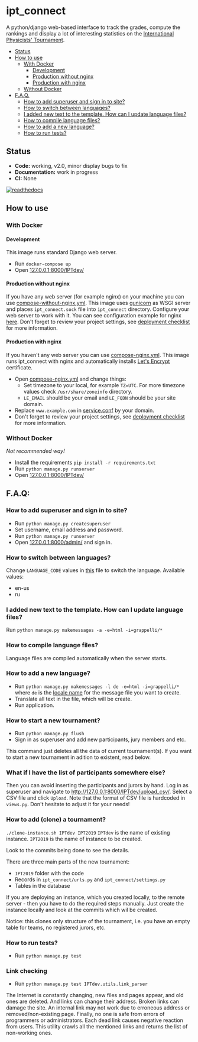 # ipt_connect

A python/django web-based interface to track the grades, compute the rankings and display a lot of interesting statistics on the [International Physicists' Tournament](https://iptnet.info).

* [Status](#status)
* [How to use](#how-to-use)
  * [With Docker](#with-docker)
    * [Development](#development)
    * [Production without nginx](#production-without-nginx)
    * [Production with nginx](#production-with-nginx)
  * [Without Docker](#without-docker)
* [F.A.Q.](#faq)
  * [How to add superuser and sign in to site?](#how-to-add-superuser-and-sign-in-to-site)
  * [How to switch between languages?](#how-to-switch-between-languages)
  * [I added new text to the template. How сan I update language files?](#i-added-new-text-to-the-template-how-сan-i-update-language-files)
  * [How to compile language files?](#how-to-compile-language-files)
  * [How to add a new language?](#how-to-add-a-new-language)
  * [How to run tests?](#how-to-run-tests)
  
## Status
* **Code:** working, v2.0, minor display bugs to fix
* **Documentation:** work in progress
* **CI:** None

[![readthedocs](https://readthedocs.org/projects/ipt-connect/badge/?version=latest)](http://ipt-connect.readthedocs.io/en/latest/?badge=latest)

## How to use

### With Docker

#### Development
This image runs standard Django web server.

* Run `docker-compose up`
* Open [127.0.0.1:8000/IPTdev/](http://127.0.0.1:8000/IPTdev/)

#### Production without nginx
If you have any web server (for example nginx) on your machine you can use [compose-without-nginx.yml](compose-without-nginx.yml). This image uses [gunicorn](https://gunicorn.org/) as WSGI server and places `ipt_connect.sock` file into `ipt_connect` directory. Configure your web server to work with it. You can see configuration example for nginx [here](etc/service.conf). Don't forget to review your project settings, see [deployment checklist](https://docs.djangoproject.com/en/1.11/howto/deployment/checklist/) for more information.

#### Production with nginx
If you haven't any web server you can use [compose-nginx.yml](compose-nginx.yml). This image runs ipt_connect with nginx and automatically installs [Let's Encrypt](https://letsencrypt.org/) certificate.

* Open [compose-nginx.yml](compose-nginx.yml) and change things:
  * Set timezone to your local, for example `TZ=UTC`. For more timezone values check `/usr/share/zoneinfo` directory.
  * `LE_EMAIL` should be your email and `LE_FQDN` should be your site domain.
* Replace `www.example.com` in [service.conf](etc/service.conf) by your domain.
* Don't forget to review your project settings, see [deployment checklist](https://docs.djangoproject.com/en/1.11/howto/deployment/checklist/) for more information.

### Without Docker

*Not recommended way!*

* Install the requirements `pip install -r requirements.txt`
* Run `python manage.py runserver`
* Open [127.0.0.1:8000/IPTdev/](http://127.0.0.1:8000/IPTdev/)

## F.A.Q:

### How to add superuser and sign in to site?
* Run `python manage.py createsuperuser`
* Set username, email address and password.
* Run `python manage.py runserver`
* Open [127.0.0.1:8000/admin/](http://127.0.0.1:8000/admin/) and sign in.

### How to switch between languages?
Сhange `LANGUAGE_CODE` values in [this](ipt_connect/ipt_connect/settings.py) file to switch the language.
Available values:
* en-us
* ru

### I added new text to the template. How сan I update language files?
Run `python manage.py makemessages -a -e=html -i=grappelli/*`

### How to compile language files?
Language files are compiled automatically when the server starts.

### How to add a new language?
* Run `python manage.py makemessages -l de -e=html -i=grappelli/*` where `de` is the [locale name](https://docs.djangoproject.com/en/2.0/topics/i18n/#term-locale-name) for the message file you want to create.
* Translate all text in the file, which will be create.
* Run application.

### How to start a new tournament?
* Run `python manage.py flush`
* Sign in as superuser and add new participants, jury members and etc.

This command just deletes all the data of current tournament(s).
If you want to start a new tournament in adition to existent,
read below.

### What if I have the list of participants somewhere else?
Then you can avoid inserting the participants and jurors  by hand.
Log in as superuser and navigate to <a href="http://127.0.0.1:8000/IPTdev/upload_csv/">http://127.0.0.1:8000/IPTdev/upload_csv/</a>.
Select a CSV file and click `Upload`.
Note that the format of CSV file is hardcoded in `views.py`.
Don't hesitate to adjust it for your needs!

### How to add (clone) a tournament?
`./clone-instance.sh IPTdev IPT2019`
`IPTdev` is the name of existing instance.
`IPT2019` is the name of instance to be created.

Look to the commits being done to see the details.

There are three main parts of the new tournament:
* `IPT2019` folder with the code
* Records in `ipt_connect/urls.py` and `ipt_connect/settings.py`
* Tables in the database

If you are deploying an instance, which you created locally, to the remote server -
then you have to do the required steps manually.
Just create the instance locally and look at the commits which wil be created.

Notice: this clones only structure of the tournament,
i.e. you have an empty table for teams, no registered jurors, etc.

### How to run tests?

* Run `python manage.py test` 

### Link checking
* Run `python manage.py test IPTdev.utils.link_parser`

The Internet is constantly changing, new files and pages appear, and old ones are deleted.
And links can change their address. Broken links can damage the site.
An internal link may not work due to erroneous address or removed/non-existing page.
Finally, no one is safe from errors of programmers or administrators.
Each dead link causes negative reaction from users.
This utility crawls all the mentioned links and returns the list of non-working ones.
